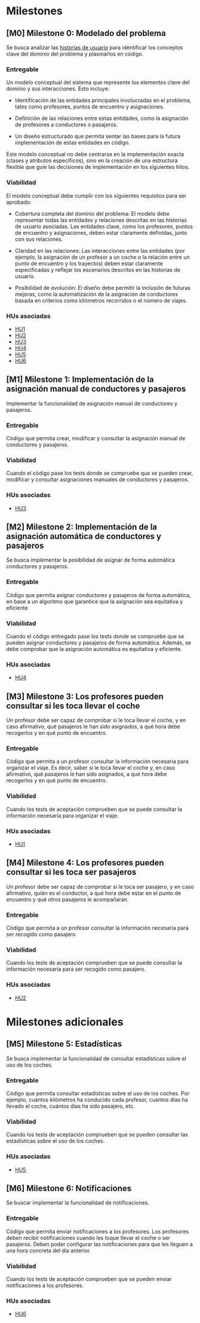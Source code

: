 # Milestones

## [M0] Milestone 0: Modelado del problema

Se busca analizar las [historias de usuario](user_stories.md) para identificar los conceptos clave del dominio del problema y plasmarlos en código.

### Entregable

Un modelo conceptual del sistema que represente los elementos clave del dominio y sus interacciones. Esto incluye:
- Identificación de las entidades principales involucradas en el problema, tales como profesores, puntos de encuentro y asignaciones.

- Definición de las relaciones entre estas entidades, como la asignación de profesores a conductores o pasajeros.

- Un diseño estructurado que permita sentar las bases para la futura implementación de estas entidades en código.

Este modelo conceptual no debe centrarse en la implementación exacta (clases y atributos específicos), sino en la creación de una estructura flexible que guíe las decisiones de implementación en los siguientes hitos.

### Viabilidad

El modelo conceptual debe cumplir con los siguientes requisitos para ser aprobado:

- Cobertura completa del dominio del problema: El modelo debe representar todas las entidades y relaciones descritas en las historias de usuario asociadas. Las entidades clave, como los profesores, puntos de encuentro y asignaciones, deben estar claramente definidas, junto con sus relaciones.

- Claridad en las relaciones: Las interacciones entre las entidades (por ejemplo, la asignación de un profesor a un coche o la relación entre un punto de encuentro y los trayectos) deben estar claramente especificadas y reflejar los escenarios descritos en las historias de usuario.

- Posibilidad de evolución: El diseño debe permitir la inclusión de futuras mejoras, como la automatización de la asignación de conductores basada en criterios como kilómetros recorridos o el número de viajes.

### HUs asociadas

- [HU1](user_stories.md#hu1-profesor-conductor)
- [HU2](user_stories.md#hu2-profesor-pasajero)
- [HU3](user_stories.md#hu3-administrador-asignacion-manual-de-conductores-y-pasajeros)
- [HU4](user_stories.md#hu4-administrador-asignacion-automatica-de-conductores-y-pasajeros)
- [HU5](user_stories.md#hu5-administrador-estadisticas)
- [HU6](user_stories.md#hu6-profesor-notificaciones)

## [M1] Milestone 1: Implementación de la asignación manual de conductores y pasajeros

Implementar la funcionalidad de asignación manual de conductores y pasajeros.

### Entregable

Código que permita crear, modificar y consultar la asignación manual de conductores y pasajeros.

### Viabilidad

Cuando el código pase los tests donde se compruebe que se pueden crear, modificar y consultar asignaciones manuales de conductores y pasajeros.

### HUs asociadas

- [HU3](user_stories.md#hu3-administrador-asignacion-manual-de-conductores-y-pasajeros)

## [M2] Milestone 2: Implementación de la asignación automática de conductores y pasajeros

Se busca implementar la posibilidad de asignar de forma automática conductores y pasajeros.

### Entregable

Código que permita asignar conductores y pasajeros de forma automática, en base a un algoritmo que garantice que la asignación sea equitativa y eficiente.

### Viabilidad

Cuando el código entregado pase los tests donde se compruebe que se pueden asignar conductores y pasajeros de forma automática. Además, se debe comprobar que la asignación automática es equitativa y eficiente.

### HUs asociadas

- [HU4](user_stories.md#hu4-administrador-asignacion-automatica-de-conductores-y-pasajeros)

## [M3] Milestone 3: Los profesores pueden consultar si les toca llevar el coche

Un profesor debe ser capaz de comprobar si le toca llevar el coche, y en caso afirmativo, qué pasajeros le han sido asignados, a qué hora debe recogerlos y en qué punto de encuentro.

### Entregable

Código que permita a un profesor consultar la información necesaria para organizar el viaje. Es decir, saber si le toca llevar el coche y, en caso afirmativo, qué pasajeros le han sido asignados, a qué hora debe recogerlos y en qué punto de encuentro.

### Viabilidad

Cuando los tests de aceptación comprueben que se puede consultar la información necesaria para organizar el viaje.

### HUs asociadas

- [HU1](user_stories.md#hu1-profesor-conductor)

## [M4] Milestone 4: Los profesores pueden consultar si les toca ser pasajeros

Un profesor debe ser capaz de comprobar si le toca ser pasajero, y en caso afirmativo, quién es el conductor, a qué hora debe estar en el punto de encuentro y qué otros pasajeros le acompañarán.

### Entregable

Código que permita a un profesor consultar la información necesaria para ser recogido como pasajero.

### Viabilidad

Cuando los tests de aceptación comprueben que se puede consultar la información necesaria para ser recogido como pasajero.

### HUs asociadas

- [HU2](user_stories.md#hu2-profesor-pasajero)

# Milestones adicionales

## [M5] Milestone 5: Estadísticas

Se busca implementar la funcionalidad de consultar estadísticas sobre el uso de los coches.

### Entregable

Código que permita consultar estadísticas sobre el uso de los coches. Por ejemplo, cuántos kilómetros ha conducido cada profesor, cuántos días ha llevado el coche, cuántos días ha sido pasajero, etc.

### Viabilidad

Cuando los tests de aceptación comprueben que se pueden consultar las estadísticas sobre el uso de los coches.

### HUs asociadas

- [HU5](user_stories.md#hu5-administrador-estadisticas)

## [M6] Milestone 6: Notificaciones

Se buscar implementar la funcionalidad de notificaciones. 

### Entregable

Código que permita enviar notificaciones a los profesores. Los profesores deben recibir notificaciones cuando les toque llevar el coche o ser pasajeros. Deben poder configurar las notificaciones para que les lleguen a una hora concreta del día anterior.

### Viabilidad

Cuando los tests de aceptación comprueben que se pueden enviar notificaciones a los profesores.

### HUs asociadas

- [HU6](user_stories.md#hu6-profesor-notificaciones)